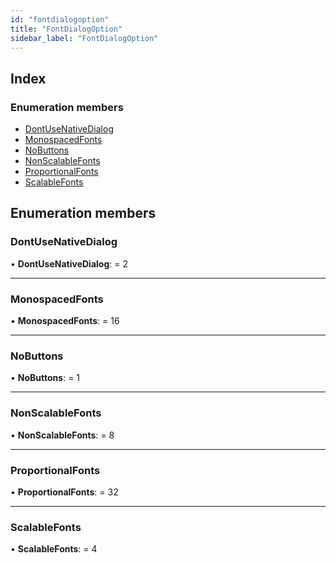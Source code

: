 ```yaml
---
id: "fontdialogoption"
title: "FontDialogOption"
sidebar_label: "FontDialogOption"
---
```


## Index

### Enumeration members

* [DontUseNativeDialog](fontdialogoption.md#dontusenativedialog)
* [MonospacedFonts](fontdialogoption.md#monospacedfonts)
* [NoButtons](fontdialogoption.md#nobuttons)
* [NonScalableFonts](fontdialogoption.md#nonscalablefonts)
* [ProportionalFonts](fontdialogoption.md#proportionalfonts)
* [ScalableFonts](fontdialogoption.md#scalablefonts)

## Enumeration members

###  DontUseNativeDialog

• **DontUseNativeDialog**: = 2

___

###  MonospacedFonts

• **MonospacedFonts**: = 16

___

###  NoButtons

• **NoButtons**: = 1

___

###  NonScalableFonts

• **NonScalableFonts**: = 8

___

###  ProportionalFonts

• **ProportionalFonts**: = 32

___

###  ScalableFonts

• **ScalableFonts**: = 4
